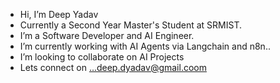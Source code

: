 -  Hi, I’m Deep Yadav
-  Currently a Second Year Master's Student at SRMIST.
-  I’m a Software Developer and AI Engineer.
-  I’m currently working with AI Agents via Langchain and n8n..
-  I’m looking to collaborate on AI Projects
-  Lets connect on ...deep.dyadav@gmail.coom

<!---
deep1522/deep1522 is a ✨ special ✨ repository because its `README.md` (this file) appears on your GitHub profile.
You can click the Preview link to take a look at your changes.
--->
